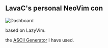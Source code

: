 ## LavaC's personal NeoVim con

![Dashboard](https://github.com/LavaCxx/nvim-config/assets/48022591/2558591b-9f7d-4d85-91a5-61a32ca628f7)

based on LazyVim.

the [ASCII Generator](http://patorjk.com/software/taag/) I have used.
